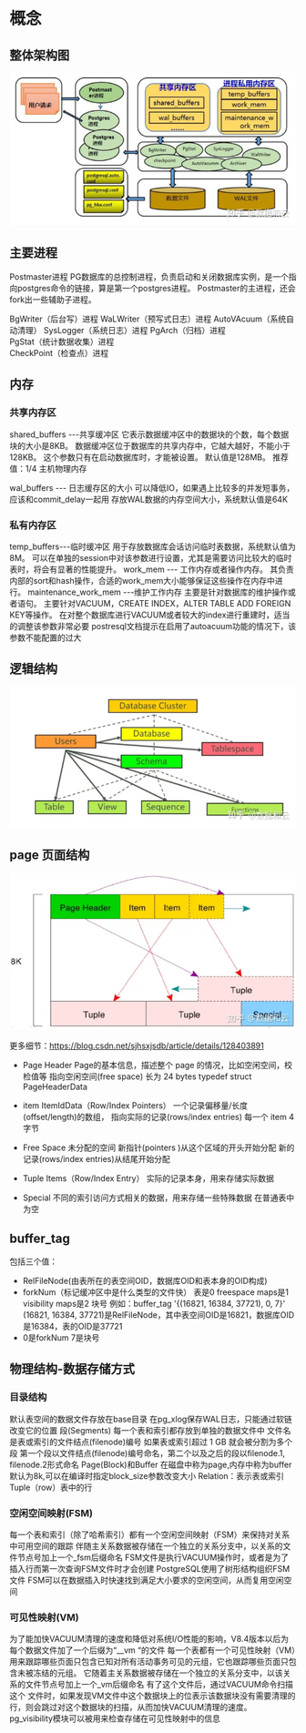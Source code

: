 # 概念

## 整体架构图

![](整体架构图.jpg)


## 主要进程

Postmaster进程
PG数据库的总控制进程，负责启动和关闭数据库实例，是一个指向postgres命令的链接，算是第一个postgres进程。
Postmaster的主进程，还会fork出一些辅助子进程。  

BgWriter（后台写）进程
WaLWriter（预写式日志）进程
AutoVAcuum（系统自动清理）
SysLogger（系统日志）进程
PgArch（归档）进程    
PgStat（统计数据收集）进程    
CheckPoint（检查点）进程

## 内存

### 共享内存区

shared_buffers ---共享缓冲区
它表示数据缓冲区中的数据块的个数，每个数据块的大小是8KB。
数据缓冲区位于数据库的共享内存中，它越大越好，不能小于128KB。
这个参数只有在启动数据库时，才能被设置。
默认值是128MB。
推荐值：1/4 主机物理内存  

wal_buffers --- 日志缓存区的大小
可以降低IO，如果遇上比较多的并发短事务，应该和commit_delay一起用
存放WAL数据的内存空间大小，系统默认值是64K

### 私有内存区

temp_buffers---临时缓冲区
用于存放数据库会话访问临时表数据，系统默认值为8M。
可以在单独的session中对该参数进行设置，尤其是需要访问比较大的临时表时，将会有显著的性能提升。
work_mem --- 工作内存或者操作内存。
其负责内部的sort和hash操作，合适的work_mem大小能够保证这些操作在内存中进行。
maintenance_work_mem ---维护工作内存
主要是针对数据库的维护操作或者语句。
主要针对VACUUM，CREATE INDEX，ALTER TABLE ADD FOREIGN KEY等操作。
在对整个数据库进行VACUUM或者较大的index进行重建时，适当的调整该参数非常必要
postresql文档提示在启用了autoacuum功能的情况下，该参数不能配置的过大

## 逻辑结构

![](%E9%80%BB%E8%BE%91%E7%BB%93%E6%9E%84.webp)


## page 页面结构

![](%E9%A1%B5%E7%BB%93%E6%9E%84.webp)

更多细节：https://blog.csdn.net/sjhsxjsdb/article/details/128403891

- Page Header
Page的基本信息，描述整个 page 的情况，比如空闲空间，校检值等
指向空闲空间(free space)
长为 24 bytes
typedef struct PageHeaderData


- item
ItemIdData（Row/Index Pointers）
一个记录偏移量/长度(offset/length)的数组，
指向实际的记录(rows/index entries)
每一个 item 4字节

- Free Space
未分配的空间
新指针(pointers )从这个区域的开头开始分配
新的记录(rows/index entries)从结尾开始分配 

- Tuple
Items（Row/Index Entry）
实际的记录本身，用来存储实际数据

- Special
不同的索引访问方式相关的数据，用来存储一些特殊数据
在普通表中为空

## buffer_tag

包括三个值：

- RelFileNode(由表所在的表空间OID，数据库OID和表本身的OID构成)
- forkNum（标记缓冲区中是什么类型的文件快）
    表是0
    freespace maps是1
    visibility maps是2
    块号
    例如：buffer_tag '{(16821, 16384, 37721), 0, 7}'
    (16821, 16384, 37721)是RelFileNode，其中表空间OID是16821，数据库OID是16384，表的OID是37721
- 0是forkNum
    7是块号


## 物理结构-数据存储方式

### 目录结构

默认表空间的数据文件存放在base目录
在pg_xlog保存WAL日志，只能通过软链改变它的位置
段(Segments)
每一个表和索引都存放到单独的数据文件中
文件名是表或索引的文件结点(filenode)编号
如果表或索引超过 1 GB 就会被分割为多个段
第一个段以文件结点(filenode)编号命名，第二个以及之后的段以filenode.1, filenode.2形式命名
Page(Block)和Buffer
在磁盘中称为page,内存中称为buffer
默认为8k,可以在编译时指定block_size参数改变大小
Relation：表示表或索引
Tuple（row）表中的行

### 空闲空间映射(FSM)

每一个表和索引（除了哈希索引）都有一个空闲空间映射（FSM）来保持对关系中可用空间的跟踪
伴随主关系数据被存储在一个独立的关系分支中，以关系的文件节点号加上一个_fsm后缀命名
FSM文件是执行VACUUM操作时，或者是为了插入行而第一次查询FSM文件时才会创建
PostgreSQL使用了树形结构组织FSM文件
FSM可以在数据插入时快速找到满足大小要求的空闲空间，从而复用空闲空间

### 可见性映射(VM)

为了能加快VACUUM清理的速度和降低对系统I/O性能的影响，V8.4版本以后为每个数据文件加了一个后缀为“__vm “的文件
每一个表都有一个可见性映射（VM）用来跟踪哪些页面只包含已知对所有活动事务可见的元组，它也跟踪哪些页面只包含未被冻结的元组。
它随着主关系数据被存储在一个独立的关系分支中，以该关系的文件节点号加上一个_vm后缀命名
有了这个文件后，通过VACUUM命令扫描这个 文件时，如果发现VM文件中这个数据块上的位表示该数据块没有需要清理的行，则会跳过对这个数据块的扫描，从而加快VACUUM清理的速度。
pg_visibility模块可以被用来检查存储在可见性映射中的信息